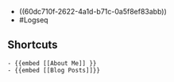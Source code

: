 - ((60dc710f-2622-4a1d-b71c-0a5f8ef83abb))
- #Logseq
## Shortcuts
	- {{embed [[About Me]] }}
	- {{embed [[Blog Posts]]}}